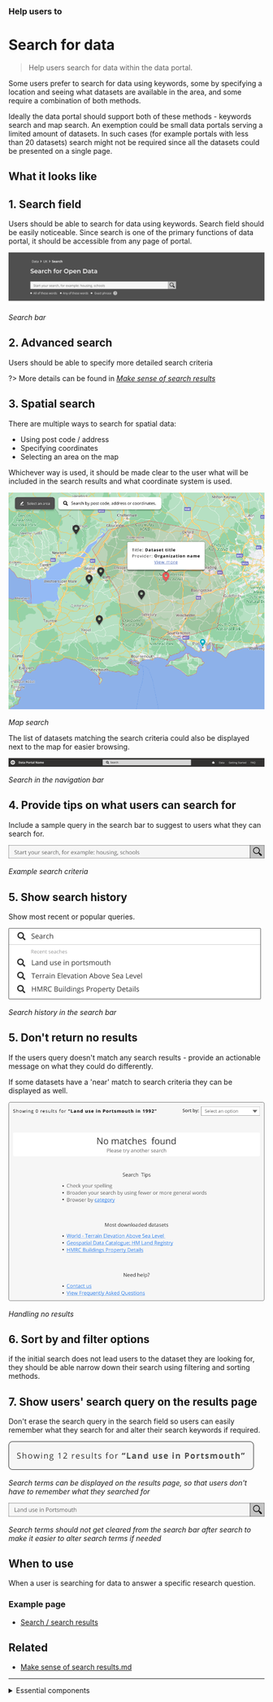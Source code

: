 ### Help users to
# Search for data

> Help users search for data within the data portal. 

Some users prefer to search for data using keywords, some by specifying a location and seeing what datasets are available in the area, and some require a combination of both methods.

Ideally the data portal should support both of these methods - keywords search and map search. An exemption could be small data portals serving a limited amount of datasets. In such cases (for example portals with less than 20 datasets) search might not be required since all the datasets could be presented on a single page.

## What it looks like

## 1. Search field

Users should be able to search for data using keywords. Search field should be easily noticeable. Since search is one of the primary functions of data portal, it should be accessible from any page of portal. 
<!-- some confusion over the wording here -->

<div class="image-container">

![Simple search](../../_media/search-for-data/simple-search.png)

*Search bar*

</div>

## 2. Advanced search

Users should be able to specify more detailed search criteria

?> More details can be found in [*Make sense of search results*](main-content/steps/make-sense-of-search-results)

## 3. Spatial search

There are multiple ways to search for spatial data:

* Using post code / address
* Specifying coordinates
* Selecting an area on the map

Whichever way is used, it should be made clear to the user what will be included in the search results and what coordinate system is used.



<div class="image-container">

![Map View](../../_media/search-for-data/map-view.png)

*Map search*

</div>

The list of datasets matching the search criteria could also be displayed next to the map for easier browsing.

<div class="image-container">

![Google results](../../_media/search-for-data/navbar-search.png)

*Search in the navigation bar*

</div>

## 4. Provide tips on what users can search for

Include a sample query in the search bar to suggest to users what they can search for.

<div class="image-container">

![Simple search](../../_media/search-for-data/search-bar.png)

*Example search criteria*

</div>

## 5. Show search history

Show most recent or popular queries.

<div class="image-container">

![Search history](../../_media/search-for-data/search-history.png)

*Search history in the search bar*

</div>

## 5. Don't return no results

If the users query doesn't match any search results - provide an actionable message on what they could do differently.

If some datasets have a 'near' match to search criteria they can be displayed as well.

<div class="image-container">

![Search history](../../_media/search-for-data/no-results.png)

*Handling no results*

</div>

## 6. Sort by and filter options

if the initial search does not lead users to the dataset they are looking for, they should be able narrow down their search using filtering and sorting methods.

## 7. Show users' search query on the results page

Don't erase the search query in the search field so users can easily remember what they search for and alter their search keywords if required.

<div class="image-container">

![Detailed search](../../_media/search-for-data/search-terms.png)

*Search terms can be displayed on the results page, so that users don't have to remember what they searched for*

![Detailed search](../../_media/search-for-data/search-terms-2.png)

*Search terms should not get cleared from the search bar after search to make it easier to alter search terms if needed*

</div>

## When to use

When a user is searching for data to answer a specific research question.

### Example page

* [Search / search results](main-content/pages/search-and-results)

## Related

* [Make sense of search results.md](/main-content/steps/make-sense-of-search-results.md)


---

<!-- Additional information can be presented in dropdown menus -->

<details>
<summary>Essential components</summary>
<br>

Below is a checklist of components/information that are relevant for this task.

These components can be arranged in many ways, but the ones with highest relevance should be the most visible/accessible.

?> 1 - high relevance, 2 - medium relevance, 3 - low relevance

<!-- Table of component start -->

| Component       | Description                                                               | Relevance |
|-----------------|---------------------------------------------------------------------------|:---------:|
| Homepage search | Simple search on data portals homepage                                    |     1     |
| Navbar search   | A search bar that's accessible from any page                              |     2     |
| Detailed search | A more detailed search page with additional filtering and sorting options |     1     |
| Data filtering  | An option to filter search results                                        |     2     |
| Data sorting    | An option to sort data search reults                                      |     1     |

</details>
